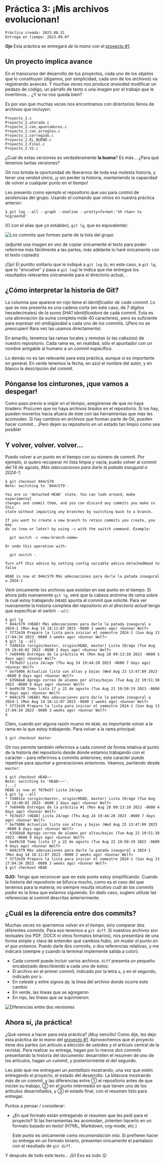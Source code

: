# Práctica 3: ¡Mis archivos evolucionan!

	Práctica creada: 2023.08.31
	Entrega en tiempo: 2023.09.07

**Ojo** Esta práctica se entregará _de la mano_ con el [proyecto
#1](../../proyectos/1/README.md).

## Un proyecto implica avance

En el transcurso del desarrollo de tus proyectos, cada uno de los _objetos_ que
lo constituyen (digamos, por simplicidad, cada uno de los _archivos_) va
registrando avances. Y muchas veces nos produce _ansiedad_ modificar un pedazo
de código, un párrafo de texto o una imagen por el trabajo que le
invertimos... ¿Y si no nos queda bien?

Es por eso que muchas veces nos encontramos con directorios llenos de archivos
que incluyen:

    Proyecto_2.c
	Proyecto_2.atorado.c
	Proyecto_2.con_apuntadores.c
	Proyecto_2.con_arreglos.c
	Proyecto_2.corregido.c
	Proyecto_2.EL_BUENO.c
	Proyecto_2.Final.c
	Proyecto_2.V2.c

¿Cual de estas versiones es verdaderamente **la buena**? Es más... ¿Para qué
tenemos tantas versiones?

Git nos brinda la oportunidad de liberarnos de toda esa molesta historia, y
tener una *verdad única*, ¡y sin perder la historia, manteniendo la capacidad de
volver a cualquier punto en el tiempo!

Les presento como ejemplo el repositorio que uso para control de asistencias del
grupo. Usando el comando que vimos en nuestra práctica anterior:

	$ git log --all --graph --oneline --pretty=format:'%h <%an> %s %Cgreen%d'

(O con el alias que yo establecí, `git lg`, que es equivalente):

![Los *commits* que forman parte de la lista del grupo](./img/git_lg.png)

(adjunté una imagen en vez de copiar únicamente el texto para poder referirme
más fácilmente a las partes; más adelante lo haré únicamente con el texto
copiado)

¡Ojo! El puntito solitario que le indiqué a `git log` (o, en este caso, a
`git lg`, que lo "envuelve" y pasa a `git log`) le indica que me entregue los
resultados relevantes únicamente para el directorio actual, `.`

## ¿Cómo interpretar la historia de Git?

La columna que aparece en rojo tiene el _identificador de cada commit_. Lo que
se nos presenta es una cadena corta (en este caso, de 7 dígitos hexadecimales)
de *la suma SHA1 identificadora* de cada commit. Esta es una abreviación (la
suma completa mide 40 caracteres), pero es suficiente para expresar _sin
ambigüedad_ a cada uno de los commits. (¡Pero no se preocupen! Rara vez las
usamos directamente)

En amarillo, tenemos las ramas locales y remotas (o las _cabezas_) de nuestro
repositorio. Cada rama es, en realidad, sólo el apuntador con un nombre amigable
al humano a un *commit* específico.

Lo demás no es tan relevante para esta práctica, aunque sí es importante en
general. En verde tenemos la fecha, en azul el nombre del autor, y en blanco la
descripción del commit.

## Pónganse los cinturones, ¡que vamos a despegar!

Como paso previo a _viajar en el tiempo_, asegúrense de que no haya tiradero:
Procuren que no haya archivos _tirados_ en el repositorio. Si los hay, pueden
moverlos hacia afuera de éste con las herramientas que más les acomoden. Si hay
cambios en archivos que forman parte de Git, pueden hacer _commit_... ¡Pero
dejen su repositorio en un estado tan limpio como sea posible!

## Y volver, volver. volver...

Puedo volver a un punto en el tiempo con su número de commit. Por ejemplo, si
quiero recuperar mi lista limpia y vacía, puedo volver al commit del 14 de
agosto, _Más adecuaciones para darle la patada inaugural a 2024-1_:

    $ git checkout 044c579
	Note: switching to '044c579'.
	
	You are in 'detached HEAD' state. You can look around, make experimental
	changes and commit them, and you can discard any commits you make in this
	state without impacting any branches by switching back to a branch.
	
	If you want to create a new branch to retain commits you create, you may
	do so (now or later) by using -c with the switch command. Example:
	
	  git switch -c <new-branch-name>

    Or undo this operation with:

      git switch -

    Turn off this advice by setting config variable advice.detachedHead to false

	HEAD is now at 044c579 Más adecuaciones para darle la patada inaugural a 2024-1

Veré únicamente los archivos que existían en ese punto en el tiempo. Si ahora
pido nuevamente `git lg`, veré que la cabeza anónima de rama sobre la cual
estoy trabajando (`HEAD`) apunta al commit que solicité. Para ver nuevamente la
historia completa del repositorio _en el directorio actual_ tengo que
especificar el switch `--all`:

    $ git lg
	* 044c579 (HEAD) Más adecuaciones para darle la patada inaugural a 2024-1 (Mon Aug 14 18:11:07 2023 -0600 2 weeks ago) <Gunnar Wolf>
    * 3772e39 Preparo la lista para iniciar el semestre 2024-1 (Sun Aug 13 17:04:34 2023 -0600 3 weeks ago) <Gunnar Wolf>
    $ git lg --all
	* 7d4651e (origin/master, origin/HEAD, master) Lista 29/ago (Tue Aug 29 19:48:02 2023 -0600 2 days ago) <Gunnar Wolf>
    * 7e6949b Entregas de la práctica #1 (Mon Aug 28 09:13:10 2023 -0600 3 days ago) <Gunnar Wolf>
    * f67be57 Lista 24/ago (Thu Aug 24 19:44:20 2023 -0600 7 days ago) <Gunnar Wolf>
    * be75006 Actualizo lista con altas y bajas (Wed Aug 23 13:47:09 2023 -0600 8 days ago) <Gunnar Wolf>
    * 63568a8 Agrego correo de alumno por altas/bajas (Tue Aug 22 19:51:38 2023 -0600 9 days ago) <Gunnar Wolf>
    * be49c58 Tomo lista 17 y 22 de agosto (Tue Aug 22 19:50:19 2023 -0600 9 days ago) <Gunnar Wolf>
    * 044c579 (HEAD) Más adecuaciones para darle la patada inaugural a 2024-1 (Mon Aug 14 18:11:07 2023 -0600 2 weeks ago) <Gunnar Wolf>
    * 3772e39 Preparo la lista para iniciar el semestre 2024-1 (Sun Aug 13 17:04:34 2023 -0600 3 weeks ago) <Gunnar Wolf>
	$

Claro, cuando por alguna razón muevo mi `HEAD`, es importante volver a la rama
en la que estoy trabajando. Para volver a la rama principal:

	$ git checkout master

Git nos permite también referirnos a cada *commit* de forma relativa al punto
de la historia del repositorio desde donde estamos trabajando con el caracter
`~` para referirnos a commits anteriores; este caracter puede repetirse para
*apuntar* a generaciones anteriores. Veamos, partiendo desde `master`:

    $ git checkout HEAD~~
    Note: switching to 'HEAD~~~'.
	(...)
    HEAD is now at f67be57 Lista 24/ago
	$ git lg --all
	* 7d4651e (origin/master, origin/HEAD, master) Lista 29/ago (Tue Aug 29 19:48:02 2023 -0600 2 days ago) <Gunnar Wolf>
    * 7e6949b Entregas de la práctica #1 (Mon Aug 28 09:13:10 2023 -0600 4 days ago) <Gunnar Wolf>
	* f67be57 (HEAD) Lista 24/ago (Thu Aug 24 19:44:20 2023 -0600 7 days ago) <Gunnar Wolf>
	* be75006 Actualizo lista con altas y bajas (Wed Aug 23 13:47:09 2023 -0600 8 days ago) <Gunnar Wolf>
	* 63568a8 Agrego correo de alumno por altas/bajas (Tue Aug 22 19:51:38 2023 -0600 9 days ago) <Gunnar Wolf>
	* be49c58 Tomo lista 17 y 22 de agosto (Tue Aug 22 19:50:19 2023 -0600 9 days ago) <Gunnar Wolf>
	* 044c579 Más adecuaciones para darle la patada inaugural a 2024-1 (Mon Aug 14 18:11:07 2023 -0600 2 weeks ago) <Gunnar Wolf>
	* 3772e39 Preparo la lista para iniciar el semestre 2024-1 (Sun Aug 13 17:04:34 2023 -0600 3 weeks ago) <Gunnar Wolf>
	$ git checkout HEAD

**OJO:** Tengo que reconocer que en este punto estoy simplificando. Cuando la
historia del repositorio se bifurca mucho, como es el caso del que tenemos para
la materia, no siempre resulta intuitivo *cuál de los commits padre* es la línea
que estamos siguiendo. En dado caso, sugiero utilizar las referencias al
*commit* descritas anteriormente.

## ¿Cuál es la diferencia entre dos commits?

Muchas veces no querremos *volver en el tiempo*, sino comparar dos diferentes
*commits*. Para eso tenemos a `git diff`. Si nuestros archivos son textuales (no
PDF, DOCX ni otros formatos binarios), nos presentará de una forma simple y
clara de entender qué cambios hubo, *sin mudar el punto en el que
estamos*. Puedo darle dos commits, o dos referencias relativas, y me indicará
(siempre y cuando la terminal implemente salida a color):

- Cada *commit* puede incluir varios archivos. `diff` presenta un pequeño
  encabezado describiendo a cada uno de estos.
- El archivo en el primer *commit*, indicado por la letra `a`, y en el segundo,
  indicado por `b`.
- En celeste y entre signos `@@`, la línea del archivo donde ocurre este cambio
- En verde, las líneas que se agregaron
- En rojo, las líneas que se suprimieron:

![Diferencias entre dos versiones](./img/diff.png)

## Ahora sí, ¡la práctica!

¿Qué vamos a hacer para esta práctica? ¡Muy sencillo! Como dije, les dejo esta
práctica *de la mano* del [proyecto
#1](../../proyectos/1/README.md). Aprovechemos que el proyecto tiene dos partes
(un artículo a elección de ustedes y el artículo central de la revista). Para
realizar su entrega, hagan por lo menos dos *commits* presentando la historia
del documento: desarrollen el resumen de uno de los artículos, hagan un
*commit*, y posteriormente el del segundo.

Les pido que me entreguen un *pantallazo* mostrando, una vez que estén
entregando el proyecto, el estado del desarrollo: La bitácora mostrando más de
un *commit*, y las diferencias entre ① el repositorio antes de que inicien su
trabajo, ② en el punto intermedio en que tienen uno de los artículos
desarrollados, y ③ el estado final, con el resumen listo para entregar.

Puntos a pensar / considerar:

- ¿En qué formato están entregando el resumen que les pedí para el proyecto?
  Si las herramientas les acomodan, ¡intenten hacerlo en un formato basado en
  texto! (HTML, Markdown, org-mode, etc.)
  
  Este punto es únicamente como *recomendación mía*. Si prefieren hacer su
  entrega en un formato binario, presenten únicamente el pantalazo con el
  resultado de `git diff`.

Y después de todo este texto... ¡Sí! Eso es todo 😉
